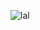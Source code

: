 ![lal](https://64.media.tumblr.com/5c075a967b63e79f0632b473e8a56186/16905882839f457b-d4/s2048x3072/97076603bbaebec84c903d425e9f5cf532d48364.pnj)
